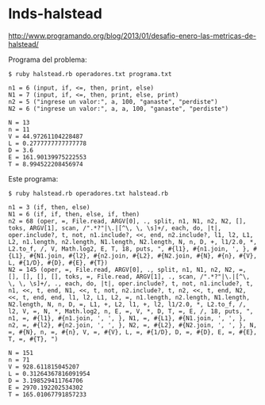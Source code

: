 lnds-halstead
=============

http://www.programando.org/blog/2013/01/desafio-enero-las-metricas-de-halstead/

Programa del problema:

    $ ruby halstead.rb operadores.txt programa.txt 
    
    n1 = 6 (input, if, <=, then, print, else)
    N1 = 7 (input, if, <=, then, print, else, print)
    n2 = 5 ("ingrese un valor:", a, 100, "ganaste", "perdiste")
    N2 = 6 ("ingrese un valor:", a, a, 100, "ganaste", "perdiste")
    
    N = 13
    n = 11
    V = 44.97261104228487
    L = 0.2777777777777778
    D = 3.6
    E = 161.90139975222553
    T = 8.994522208456974

Este programa:

    $ ruby halstead.rb operadores.txt halstead.rb 

    n1 = 3 (if, then, else)
    N1 = 6 (if, if, then, else, if, then)
    n2 = 68 (oper, =, File.read, ARGV[0], ., split, n1, N1, n2, N2, [], toks, ARGV[1], scan, /".*?"|\.|[^\, \, \s]+/, each, do, |t|, oper.include?, t, not, n1.include?, <<, end, n2.include?, l1, l2, L1, L2, n1.length, n2.length, N1.length, N2.length, N, n, D, +, l1/2.0, *, L2.to_f, /, V, Math.log2, E, T, 18, puts, ", #{l1}, #{n1.join, ', }, #{L1}, #{N1.join, #{l2}, #{n2.join, #{L2}, #{N2.join, #{N}, #{n}, #{V}, L, #{1/D}, #{D}, #{E}, #{T})
    N2 = 145 (oper, =, File.read, ARGV[0], ., split, n1, N1, n2, N2, =, [], [], [], [], toks, =, File.read, ARGV[1], ., scan, /".*?"|\.|[^\, \, \, \s]+/, ., each, do, |t|, oper.include?, t, not, n1.include?, t, n1, <<, t, end, N1, <<, t, not, n2.include?, t, n2, <<, t, end, N2, <<, t, end, end, l1, l2, L1, L2, =, n1.length, n2.length, N1.length, N2.length, N, n, D, =, L1, +, L2, l1, +, l2, l1/2.0, *, L2.to_f, /, l2, V, =, N, *, Math.log2, n, E, =, V, *, D, T, =, E, /, 18, puts, ", n1, =, #{l1}, #{n1.join, ', ', }, N1, =, #{L1}, #{N1.join, ', ', }, n2, =, #{l2}, #{n2.join, ', ', }, N2, =, #{L2}, #{N2.join, ', ', }, N, =, #{N}, n, =, #{n}, V, =, #{V}, L, =, #{1/D}, D, =, #{D}, E, =, #{E}, T, =, #{T}, ")

    N = 151
    n = 71
    V = 928.611815045207
    L = 0.31264367816091954
    D = 3.198529411764706
    E = 2970.192202534302
    T = 165.01067791857233
